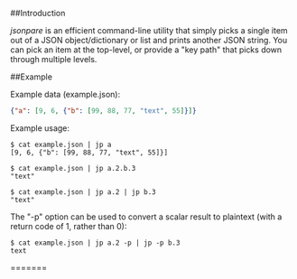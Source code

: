 ##Introduction

*jsonpare* is an efficient command-line utility that simply picks a single item 
out of a JSON object/dictionary or list and prints another JSON string. You can
pick an item at the top-level, or provide a "key path" that picks down through 
multiple levels.

##Example

Example data (example.json):

```json
{"a": [9, 6, {"b": [99, 88, 77, "text", 55]}]}
```

Example usage:

```
$ cat example.json | jp a
[9, 6, {"b": [99, 88, 77, "text", 55]}]

$ cat example.json | jp a.2.b.3
"text"

$ cat example.json | jp a.2 | jp b.3
"text"
```

The "-p" option can be used to convert a scalar result to plaintext (with a
return code of 1, rather than 0):

```
$ cat example.json | jp a.2 -p | jp -p b.3
text
```
=======
